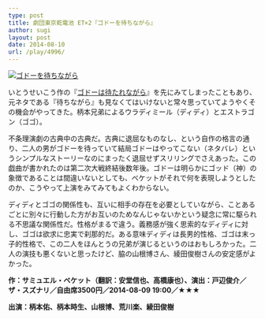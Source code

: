 ```yaml
---
type: post
title: 劇団東京乾電池 ET×2『ゴドーを待ちながら』
author: sugi
layout: post
date: 2014-08-10
url: /play/4996/
---
```

<a href="http://i1.wp.com/asharpminor.com/wp-content/uploads/2014/08/godot.jpg" onclick="_gaq.push(['_trackEvent', 'outbound-article', 'http://asharpminor.com/wp-content/uploads/2014/08/godot.jpg', '']);" ><img src="http://i1.wp.com/asharpminor.com/wp-content/uploads/2014/08/godot.jpg?resize=300%2C212" alt="ゴドーを待ちながら" class="alignleft size-medium wp-image-4997" data-recalc-dims="1" /></a>

いとうせいこう作の『<a href="http://asharpminor.com/play/4066/" onclick="_gaq.push(['_trackEvent', 'outbound-article', 'http://asharpminor.com/play/4066/', 'ゴドーは待たれながら']);" title="ナイロン100℃『ゴドーは待たれながら』（プレビュー公演）" target="_blank">ゴドーは待たれながら</a>』を先にみてしまったこともあり、元ネタである『待ちながら』も見なくてはいけないと常々思っていてようやくその機会がやってきた。柄本兄弟によるウラディミール（ディディ）とエストラゴン（ゴゴ）。

不条理演劇の古典中の古典だ。古典に退屈なものなし、という自作の格言の通り、二人の男がゴドーを待っていて結局ゴドーはやってこない（ネタバレ）というシンプルなストーリーなのにまったく退屈せずスリリングでさえあった。この戯曲が書かれたのは第二次大戦終結後数年後。ゴドーは明らかにゴッド（神）の象徴であることは間違いないとしても、ベケットがそれで何を表現しようとしたのか、こうやって上演をみてみてもよくわからない。

ディディとゴゴの関係性も、互いに相手の存在を必要としていながら、ことあるごとに別々に行動した方がお互いのためなんじゃないかという疑念に常に駆られる不思議な関係性だ。性格がまるで違う。義務感が強く思索的なディディに対し、ゴゴは欲求に忠実で刹那的だ。ある意味ディディは長男的性格、ゴゴは末っ子的性格で、この二人をほんとうの兄弟が演じるというのはおもしろかった。二人の演技も悪くないと思ったけど、脇の山根博さん、綾田俊樹さんの安定感がよかった。

**作：サミュエル・ベケット（翻訳：安堂信也、高橋康也）、演出：戸辺俊介／ザ・スズナリ／自由席3500円／2014-08-09 19:00／★★★**

**出演：柄本佑、柄本時生、山根博、荒川楽、綾田俊樹**
